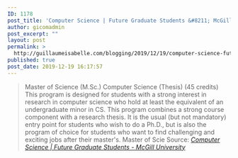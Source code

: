 ```yaml
---
ID: 1178
post_title: 'Computer Science | Future Graduate Students &#8211; McGill University'
author: gicomadmin
post_excerpt: ""
layout: post
permalink: >
  http://guillaumeisabelle.com/blogging/2019/12/19/computer-science-future-graduate-students-mcgill-university/
published: true
post_date: 2019-12-19 16:17:57
---
```

> Master of Science (M.Sc.) Computer Science (Thesis) (45 credits) This program is designed for students with a strong interest in research in computer science who hold at least the equivalent of an undergraduate minor in CS. This program combines a strong course component with a research thesis. It is the usual (but not mandatory) entry point for students who wish to do a Ph.D., but is also the program of choice for students who want to find challenging and exciting jobs after their master's. Master of Scie Source: *[Computer Science | Future Graduate Students - McGill University][1]*

 [1]: https://www.mcgill.ca/gradapplicants/computer-science-0